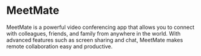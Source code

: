 # MeetMate

MeetMate is a powerful video conferencing app that allows you to connect with colleagues, friends, and family from anywhere in the world. With advanced features such as screen sharing and chat, MeetMate makes remote collaboration easy and productive.
